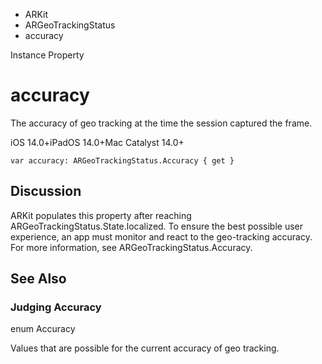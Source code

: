 

- ARKit
- ARGeoTrackingStatus
-  accuracy 

Instance Property

# accuracy

The accuracy of geo tracking at the time the session captured the frame.

iOS 14.0+iPadOS 14.0+Mac Catalyst 14.0+

``` source
var accuracy: ARGeoTrackingStatus.Accuracy { get }
```

## Discussion

ARKit populates this property after reaching ARGeoTrackingStatus.State.localized. To ensure the best possible user experience, an app must monitor and react to the geo-tracking accuracy. For more information, see ARGeoTrackingStatus.Accuracy.

## See Also

### Judging Accuracy

enum Accuracy

Values that are possible for the current accuracy of geo tracking.


